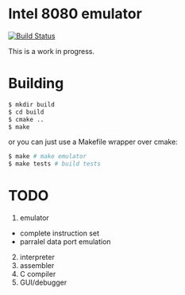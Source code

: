 # Intel 8080 emulator

[![Build Status](https://travis-ci.com/adzierzanowski/intel8080.svg?branch=master)](https://travis-ci.com/adzierzanowski/intel8080)

This is a work in progress.

# Building

```bash
$ mkdir build
$ cd build
$ cmake ..
$ make
```

or you can just use a Makefile wrapper over cmake:

```bash
$ make # make emulator
$ make tests # build tests
```

# TODO

1. emulator
  * complete instruction set
  * parralel data port emulation
2. interpreter
3. assembler
4. C compiler
5. GUI/debugger
